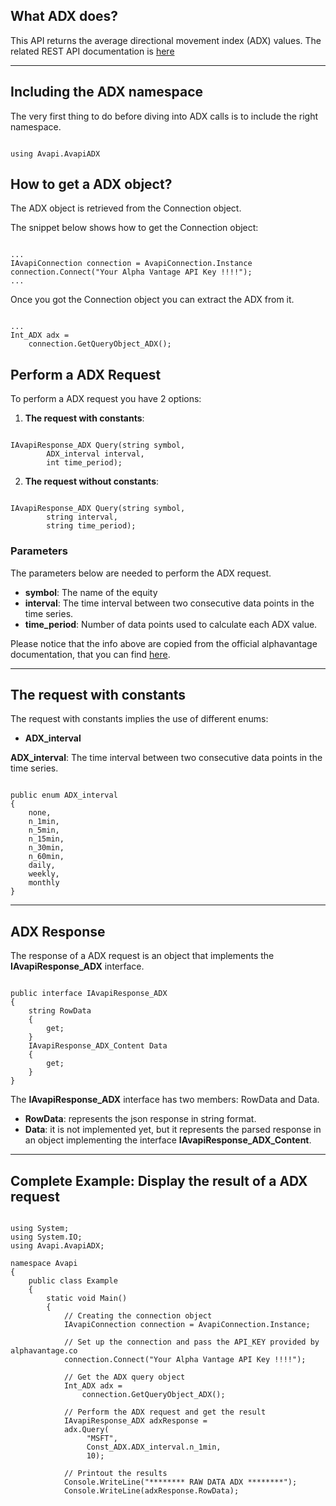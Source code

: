 ## What ADX does?
This API returns the average directional movement index (ADX) values. The related REST API documentation is [here](https://www.alphavantage.co/documentation/#adx)  

***
## Including the ADX namespace
The very first thing to do before diving into ADX calls is to include the right namespace.  

```

using Avapi.AvapiADX

```

## How to get a ADX object?
The ADX object is retrieved from the Connection object.  

The snippet below shows how to get the Connection object:
```

...
IAvapiConnection connection = AvapiConnection.Instance
connection.Connect("Your Alpha Vantage API Key !!!!");
...

```
Once you got the Connection object you can extract the ADX from it.
```

...
Int_ADX adx = 
	connection.GetQueryObject_ADX();

```

## Perform a ADX Request
To perform a ADX request you have 2 options:
1. **The request with constants**:

```

IAvapiResponse_ADX Query(string symbol,
		ADX_interval interval,
		int time_period);

```  

2. **The request without constants**:

```

IAvapiResponse_ADX Query(string symbol,
		string interval,
		string time_period);

```  

### Parameters
The parameters below are needed to perform the ADX request.  
* **symbol**: The name of the equity
* **interval**: The time interval between two consecutive data points in the time series.
* **time_period**: Number of data points used to calculate each ADX value. 

Please notice that the info above are copied from the official alphavantage documentation, that you can find [here](https://www.alphavantage.co/documentation/).  

***
## The request with constants
The request with constants implies the use of different enums:
* **ADX_interval**

**ADX_interval**: The time interval between two consecutive data points in the time series.
```  

public enum ADX_interval
{
	none,
	n_1min,
	n_5min,
	n_15min,
	n_30min,
	n_60min,
	daily,
	weekly,
	monthly
}

```  
  

***
## ADX Response
The response of a ADX request is an object that implements the **IAvapiResponse_ADX** interface.
```

public interface IAvapiResponse_ADX
{
    string RowData
    {
        get;
    }
    IAvapiResponse_ADX_Content Data
    {
        get;
    }
}

```
The **IAvapiResponse_ADX** interface has two members: RowData and Data.
* **RowData**: represents the json response in string format.
* **Data**: it is not implemented yet, but it represents the parsed response in an object implementing the interface **IAvapiResponse_ADX_Content**.
  

***
## Complete Example: Display the result of a ADX request
```

using System;
using System.IO;
using Avapi.AvapiADX;

namespace Avapi
{
    public class Example
    {
        static void Main()
        {
            // Creating the connection object
            IAvapiConnection connection = AvapiConnection.Instance;

            // Set up the connection and pass the API_KEY provided by alphavantage.co
            connection.Connect("Your Alpha Vantage API Key !!!!");

            // Get the ADX query object
            Int_ADX adx =
                connection.GetQueryObject_ADX();

            // Perform the ADX request and get the result
            IAvapiResponse_ADX adxResponse = 
            adx.Query(
                 "MSFT",
                 Const_ADX.ADX_interval.n_1min,
                 10);

            // Printout the results
            Console.WriteLine("******** RAW DATA ADX ********");
            Console.WriteLine(adxResponse.RowData);

```
